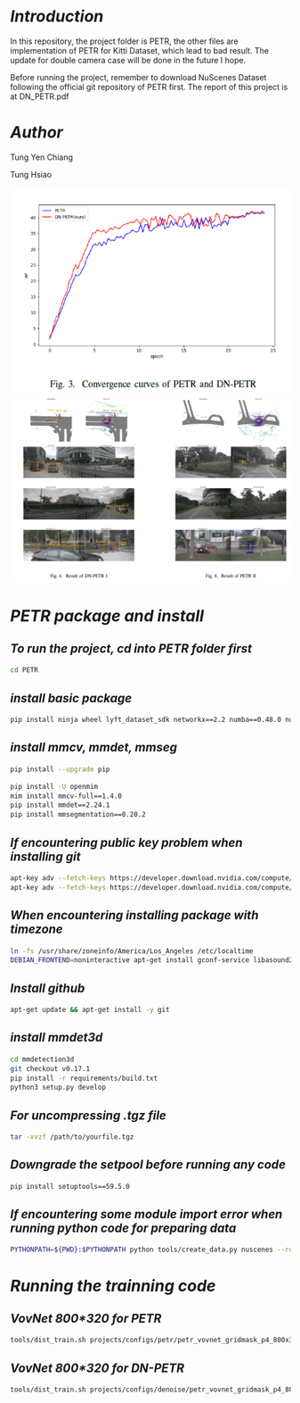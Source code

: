 # _Introduction_ #
In this repository, the project folder is PETR, the other files are implementation of PETR for Kitti Dataset, which lead to bad result. The update for double camera case will be done in the future I hope. 

Before running the project, remember to download NuScenes Dataset following the official git repository of PETR first. The report of this project is at DN_PETR.pdf

# _Author_ #
Tung Yen Chiang

Tung Hsiao

![image](https://github.com/tungyen/PETR-DN/blob/tungyen/stat.png)
![image](https://github.com/tungyen/PETR-DN/blob/tungyen/pic.png)

# _PETR package and install_ #

## _To run the project, cd into PETR folder first_ ##
```bash
cd PETR
```

## _install basic package_ ##
```bash
pip install ninja wheel lyft_dataset_sdk networkx==2.2 numba==0.48.0 nuscenes-devkit plyfile scikit-image tensorboard trimesh==2.35.39 numpy==1.19.5 open3d einops yapf==0.40.0
```

## _install mmcv, mmdet, mmseg_ ##
```bash
pip install --upgrade pip
```
```bash
pip install -U openmim
mim install mmcv-full==1.4.0
pip install mmdet==2.24.1
pip install mmsegmentation==0.20.2
```

## _If encountering public key problem when installing git_ ##
```bash
apt-key adv --fetch-keys https://developer.download.nvidia.com/compute/cuda/repos/ubuntu1804/x86_64/3bf863cc.pub
apt-key adv --fetch-keys https://developer.download.nvidia.com/compute/machine-learning/repos/ubuntu1804/x86_64/7fa2af80.pub
```

## _When encountering installing package with timezone_ ##
```bash
ln -fs /usr/share/zoneinfo/America/Los_Angeles /etc/localtime
DEBIAN_FRONTEND=noninteractive apt-get install gconf-service libasound2 libatk1.0-0 libc6 libcairo2 libcups2 libdbus-1-3 libexpat1 libfontconfig1 libgcc1 libgconf-2-4 libgdk-pixbuf2.0-0 libglib2.0-0 libgtk-3-0 libnspr4 libpango-1.0-0 libpangocairo-1.0-0 libstdc++6 libx11-6 libx11-xcb1 libxcb1 libxcomposite1 libxcursor1 libxdamage1 libxext6 libxfixes3 libxi6 libxrandr2 libxrender1 libxss1 libxtst6 ca-certificates fonts-liberation libappindicator1 libnss3 lsb-release xdg-utils wget -y
```

## _Install github_ ##
```bash
apt-get update && apt-get install -y git
```

## _install mmdet3d_ ##
```bash
cd mmdetection3d
git checkout v0.17.1 
pip install -r requirements/build.txt
python3 setup.py develop
```

## _For uncompressing .tgz file_ ##
```bash
tar -xvzf /path/to/yourfile.tgz
```

## _Downgrade the setpool before running any code_ ##
```bash
pip install setuptools==59.5.0
```

## _If encountering some module import error when running python code for preparing data_ ##
```bash
PYTHONPATH=${PWD}:$PYTHONPATH python tools/create_data.py nuscenes --root-path ./data/nuscenes --out-dir ./data/nuscenes --extra-tag nuscenes
```

# _Running the trainning code_ #

## _VovNet 800*320 for PETR_ ##
```bash
tools/dist_train.sh projects/configs/petr/petr_vovnet_gridmask_p4_800x320.py 1 --work-dir output/epoch24/petr_vovnet_gridmask_p4_800x320/
```

## _VovNet 800*320 for DN-PETR_ ##
```bash
tools/dist_train.sh projects/configs/denoise/petr_vovnet_gridmask_p4_800x320_dn.py 1 --work-dir output/epoch24/petr_vovnet_gridmask_p4_800x320_dn/
```

